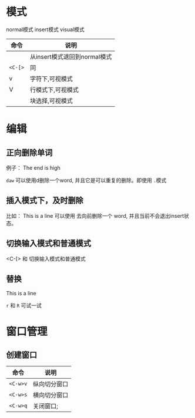 # 模式
normal模式
insert模式
visual模式

|命令|说明|
|---|---|
|<Esc>|从insert模式退回到normal模式|  
|`<C-[>`|同<Esc>|
|v|字符下,可视模式|  
|V|行模式下,可视模式|  
|<C-v>|块选择,可视模式|  

# 编辑

## 正向删除单词
例子：
The end is high

`daw` 可以使用d删除一个word, 并且它是可以重复的删除。即使用 `.`模式

## 插入模式下，及时删除

比如：
This is a line
可以使用 <Ctrl-w> 去向前删除一个 word, 并且当前不会退出insert状态。

## 切换输入模式和普通模式

<C-[> 和 <Esc> 切换输入模式和普通模式

## 替换
This is a line

`r` 和 `R` 可试一试 

# 窗口管理

## 创建窗口

|命令|说明|
|---|---|
|`<C-w>v`|纵向切分窗口 |  
|`<C-w>s`|横向切分窗口 |  
|`<C-w>q`|关闭窗口;    |  

